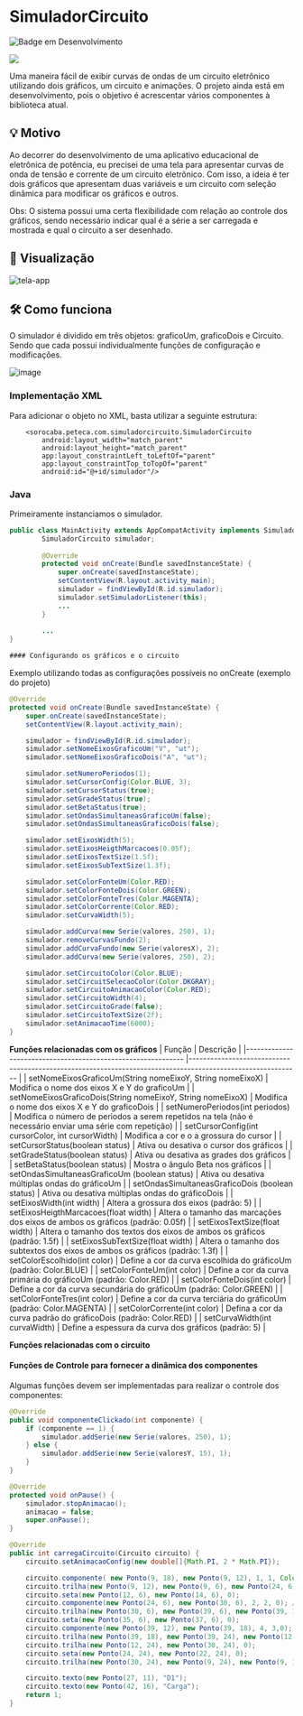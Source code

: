 # SimuladorCircuito
![Badge em Desenvolvimento](http://img.shields.io/static/v1?label=STATUS&message=EM%20DESENVOLVIMENTO&color=GREEN&style=for-the-badge)

[![](https://jitpack.io/v/salarolimatheus/EscolhaDinamica.svg)](https://github.com/salarolimatheus/SimuladorCircuito)

Uma maneira fácil de exibir curvas de ondas de um circuito eletrônico utilizando dois gráficos, um circuito e animações. O projeto ainda está em desenvolvimento, pois o objetivo é acrescentar vários componentes à biblioteca atual.

## 💡 Motivo
Ao decorrer do desenvolvimento de uma aplicativo educacional de eletrônica de potência, eu precisei de uma tela para apresentar curvas de onda de tensão e corrente de um circuito eletrônico. Com isso, a ideia é ter dois gráficos que apresentam duas variáveis e um circuito com seleção dinâmica para modificar os gráficos e outros.

Obs: O sistema possui uma certa flexibilidade com relação ao controle dos gráficos, sendo necessário indicar qual é a série a ser carregada e mostrada e qual o circuito a ser desenhado.

## 📱 Visualização

![tela-app](https://user-images.githubusercontent.com/34732144/185710857-4ef82893-b826-452b-aeb1-6fa6bb1f4175.gif)

## 🛠️ Como funciona
O simulador é dividido em três objetos: graficoUm, graficoDois e Circuito. Sendo que cada possui individualmente funções de configuração e modificações.

![image](https://user-images.githubusercontent.com/34732144/185712032-d1348881-bb7d-4c72-81d5-3e35d458cfc1.png)

### Implementação XML
Para adicionar o objeto no XML, basta utilizar a seguinte estrutura:
```
    <sorocaba.peteca.com.simuladorcircuito.SimuladorCircuito
        android:layout_width="match_parent"
        android:layout_height="match_parent"
        app:layout_constraintLeft_toLeftOf="parent"
        app:layout_constraintTop_toTopOf="parent"
        android:id="@+id/simulador"/>
```

### Java
Primeiramente instanciamos o simulador.

``` java
public class MainActivity extends AppCompatActivity implements SimuladorCircuito.IntefaceSimulador {
	    SimuladorCircuito simulador;
	    
	    @Override
		protected void onCreate(Bundle savedInstanceState) {
			super.onCreate(savedInstanceState);
			setContentView(R.layout.activity_main);
			simulador = findViewById(R.id.simulador);
			simulador.setSimuladorListener(this);
			...
		}
		
	    ...
}

#### Configurando os gráficos e o circuito
```
Exemplo utilizando todas as configurações possíveis no onCreate (exemplo do projeto)
``` java
@Override
protected void onCreate(Bundle savedInstanceState) {
	super.onCreate(savedInstanceState);
	setContentView(R.layout.activity_main);

	simulador = findViewById(R.id.simulador);
	simulador.setNomeEixosGraficoUm("V", "ωt");
	simulador.setNomeEixosGraficoDois("A", "ωt");

	simulador.setNumeroPeriodos(1);
	simulador.setCursorConfig(Color.BLUE, 3);
	simulador.setCursorStatus(true);
	simulador.setGradeStatus(true);
	simulador.setBetaStatus(true);
	simulador.setOndasSimultaneasGraficoUm(false);
	simulador.setOndasSimultaneasGraficoDois(false);

	simulador.setEixosWidth(5);
	simulador.setEixosHeigthMarcacoes(0.05f);
	simulador.setEixosTextSize(1.5f);
	simulador.setEixosSubTextSize(1.3f);

	simulador.setColorFonteUm(Color.RED);
	simulador.setColorFonteDois(Color.GREEN);
	simulador.setColorFonteTres(Color.MAGENTA);
	simulador.setColorCorrente(Color.RED);
	simulador.setCurvaWidth(5);

	simulador.addCurva(new Serie(valores, 250), 1);
	simulador.removeCurvasFundo(2);
	simulador.addCurvaFundo(new Serie(valoresX), 2);
	simulador.addCurva(new Serie(valores, 250), 2);

	simulador.setCircuitoColor(Color.BLUE);
	simulador.setCircuitSelecaoColor(Color.DKGRAY);
	simulador.setCircuitoAnimacaoColor(Color.RED);
	simulador.setCircuitoWidth(4);
	simulador.setCircuitoGrade(false);
	simulador.setCircuitoTextSize(2f);
	simulador.setAnimacaoTime(6000);
}
```
**Funções relacionadas com os gráficos**
| Função                                                      	| Descrição                                                                                                  	|
|-------------------------------------------------------------	|------------------------------------------------------------------------------------------------------------	|
| setNomeEixosGraficoUm(String nomeEixoY, String nomeEixoX)   	| Modifica o nome dos eixos X e Y do graficoUm                                                               	|
| setNomeEixosGraficoDois(String nomeEixoY, String nomeEixoX) 	| Modifica o nome dos eixos X e Y do graficoDois                                                             	|
| setNumeroPeriodos(int periodos)                             	| Modifica o número de periodos a serem repetidos na tela  (não é necessário enviar uma série com repetição) 	|
| setCursorConfig(int cursorColor, int cursorWidth)           	| Modifica a cor e o a grossura do cursor                                                                    	|
| setCursorStatus(boolean status)                             	| Ativa ou desativa o cursor dos gráficos                                                                    	|
| setGradeStatus(boolean status)                              	| Ativa ou desativa as grades dos gráficos                                                                   	|
| setBetaStatus(boolean status)                               	| Mostra o ângulo Beta nos gráficos                                                                          	|
| setOndasSimultaneasGraficoUm (boolean status)               	| Ativa ou desativa múltiplas ondas do gráficoUm                                                             	|
| setOndasSimultaneasGraficoDois (boolean status)             	| Ativa ou desativa múltiplas ondas do gráficoDois                                                           	|
| setEixosWidth(int width)                                    	| Altera a grossura dos eixos (padrão: 5)                                                                    	|
| setEixosHeigthMarcacoes(float width)                        	| Altera o tamanho das marcações dos eixos de ambos os gráficos (padrão: 0.05f)                              	|
| setEixosTextSize(float width)                               	| Altera o tamanho dos textos dos eixos de ambos os  gráficos (padrão: 1.5f)                                 	|
| setEixosSubTextSize(float width)                            	| Altera o tamanho dos subtextos dos eixos de ambos os gráficos (padrão: 1.3f)                               	|
| setColorEscolhido(int color)                                	| Define a cor da curva escolhida do gráficoUm  (padrão: Color.BLUE)                                         	|
| setColorFonteUm(int color)                                  	| Define a cor da curva primária do gráficoUm  (padrão: Color.RED)                                           	|
| setColorFonteDois(int color)                                	| Define a cor da curva secundária do gráficoUm  (padrão: Color.GREEN)                                       	|
| setColorFonteTres(int color)                                	| Define a cor da curva terciária do gráficoUm  (padrão: Color.MAGENTA)                                      	|
| setColorCorrente(int color)                                 	| Defina a cor da curva padrão do gráficoDois  (padrão: Color.RED)                                           	|
| setCurvaWidth(int curvaWidth)                               	| Define a espessura da curva dos gráficos (padrão: 5)                                                       	|

**Funções relacionadas com o circuito**



#### Funções de Controle para fornecer a dinâmica dos componentes
Algumas funções devem ser implementadas para realizar o controle dos componentes:
``` java
@Override
public void componenteClickado(int componente) {
	if (componente == 1) {
	    simulador.addSerie(new Serie(valores, 250), 1);
	} else {
	    simulador.addSerie(new Serie(valoresY, 15), 1);
	}
}

@Override
protected void onPause() {
	simulador.stopAnimacao();
	animacao = false;
	super.onPause();
}
```

``` java
@Override
public int carregaCircuito(Circuito circuito) {
	circuito.setAnimacaoConfig(new double[]{Math.PI, 2 * Math.PI});

	circuito.componente( new Ponto(9, 18), new Ponto(9, 12), 1, 1, Color.RED, new Ponto(13, 16), "V1", 0); // Fonte
	circuito.trilha(new Ponto(9, 12), new Ponto(9, 6), new Ponto(24, 6), 0);
	circuito.seta(new Ponto(12, 6), new Ponto(14, 6), 0);
	circuito.componente(new Ponto(24, 6), new Ponto(30, 6), 2, 2, 0); // Diodo
	circuito.trilha(new Ponto(30, 6), new Ponto(39, 6), new Ponto(39, 12), 0);
	circuito.seta(new Ponto(35, 6), new Ponto(37, 6), 0);
	circuito.componente(new Ponto(39, 12), new Ponto(39, 18), 4, 3,0); // Carga
	circuito.trilha(new Ponto(39, 18), new Ponto(39, 24), new Ponto(12, 24), 0);
	circuito.trilha(new Ponto(12, 24), new Ponto(30, 24), 0);
	circuito.seta(new Ponto(24, 24), new Ponto(22, 24), 0);
	circuito.trilha(new Ponto(30, 24), new Ponto(9, 24), new Ponto(9, 18), 0);

	circuito.texto(new Ponto(27, 11), "D1");
	circuito.texto(new Ponto(42, 16), "Carga");
	return 1;
}
```
